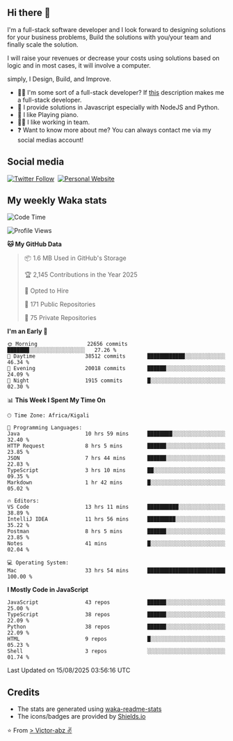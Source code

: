 ## Hi there 👋
I'm a full-stack software developer and I look forward to designing solutions for your business problems, Build the solutions with you/your team and finally scale the solution.

I will raise your revenues or decrease your costs using solutions based on logic and in most cases, it will involve a computer.

simply, I Design, Build, and Improve.

- 👨‍💻 I'm some sort of a full-stack developer? If [this](https://www.w3schools.com/whatis/whatis_fullstack.asp) description makes me a full-stack developer.
- 🌱 I provide solutions in Javascript especially with NodeJS and Python. 
- 🎹 I like Playing piano.
- 👯‍♀️ I like working in team.
- ❓ Want to know more about me? You can always contact me via my social medias account!

## Social media
[![Twitter Follow](https://img.shields.io/twitter/follow/vicky_abz?color=%231DA1F2&label=Twitter&style=for-the-badge&logo=twitter&logoColor=ffffff)](https://twitter.com/vicky_abz)
‎‎ [![Personal Website](https://img.shields.io/static/v1?label=visit&message=victor-abz.com&color=%235F021F&style=for-the-badge)](https://victor-abz.com/)

## My weekly Waka stats
<!--START_SECTION:waka-->
![Code Time](http://img.shields.io/badge/Code%20Time-1%2C966%20hrs%2030%20mins-blue)

![Profile Views](http://img.shields.io/badge/Profile%20Views-0-blue)

**🐱 My GitHub Data** 

> 📦 1.6 MB Used in GitHub's Storage 
 > 
> 🏆 2,145 Contributions in the Year 2025
 > 
> 💼 Opted to Hire
 > 
> 📜 171 Public Repositories 
 > 
> 🔑 75 Private Repositories 
 > 
**I'm an Early 🐤** 

```text
🌞 Morning                22656 commits       ███████░░░░░░░░░░░░░░░░░░   27.26 % 
🌆 Daytime                38512 commits       ████████████░░░░░░░░░░░░░   46.34 % 
🌃 Evening                20018 commits       ██████░░░░░░░░░░░░░░░░░░░   24.09 % 
🌙 Night                  1915 commits        █░░░░░░░░░░░░░░░░░░░░░░░░   02.30 % 
```


📊 **This Week I Spent My Time On** 

```text
🕑︎ Time Zone: Africa/Kigali

💬 Programming Languages: 
Java                     10 hrs 59 mins      ████████░░░░░░░░░░░░░░░░░   32.40 % 
HTTP Request             8 hrs 5 mins        ██████░░░░░░░░░░░░░░░░░░░   23.85 % 
JSON                     7 hrs 44 mins       ██████░░░░░░░░░░░░░░░░░░░   22.83 % 
TypeScript               3 hrs 10 mins       ██░░░░░░░░░░░░░░░░░░░░░░░   09.35 % 
Markdown                 1 hr 42 mins        █░░░░░░░░░░░░░░░░░░░░░░░░   05.02 % 

🔥 Editors: 
VS Code                  13 hrs 11 mins      ██████████░░░░░░░░░░░░░░░   38.89 % 
IntelliJ IDEA            11 hrs 56 mins      █████████░░░░░░░░░░░░░░░░   35.22 % 
Postman                  8 hrs 5 mins        ██████░░░░░░░░░░░░░░░░░░░   23.85 % 
Notes                    41 mins             █░░░░░░░░░░░░░░░░░░░░░░░░   02.04 % 

💻 Operating System: 
Mac                      33 hrs 54 mins      █████████████████████████   100.00 % 
```

**I Mostly Code in JavaScript** 

```text
JavaScript               43 repos            ██████░░░░░░░░░░░░░░░░░░░   25.00 % 
TypeScript               38 repos            ██████░░░░░░░░░░░░░░░░░░░   22.09 % 
Python                   38 repos            ██████░░░░░░░░░░░░░░░░░░░   22.09 % 
HTML                     9 repos             █░░░░░░░░░░░░░░░░░░░░░░░░   05.23 % 
Shell                    3 repos             ░░░░░░░░░░░░░░░░░░░░░░░░░   01.74 % 
```




 Last Updated on 15/08/2025 03:56:16 UTC
<!--END_SECTION:waka-->

## Credits
- The stats are generated using [waka-readme-stats](https://github.com/anmol098/waka-readme-stats)
- The icons/badges are provided by [Shields.io](https://shields.io/)

⭐️ From [> Victor-abz ✌](https://victor-abz.com/)
